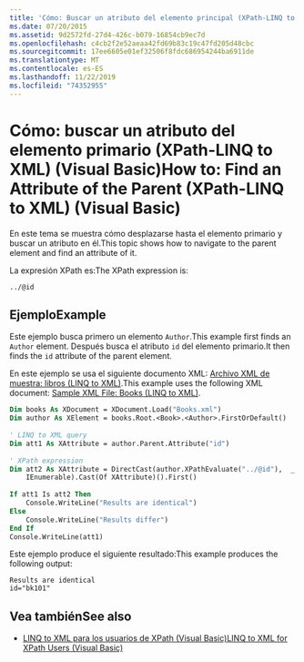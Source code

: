 ```yaml
---
title: 'Cómo: Buscar un atributo del elemento principal (XPath-LINQ to XML)'
ms.date: 07/20/2015
ms.assetid: 9d2572fd-27d4-426c-b079-16854cb9ec7d
ms.openlocfilehash: c4cb2f2e52aeaa42fd69b83c19c47fd205d48cbc
ms.sourcegitcommit: 17ee6605e01ef32506f8fdc686954244ba6911de
ms.translationtype: MT
ms.contentlocale: es-ES
ms.lasthandoff: 11/22/2019
ms.locfileid: "74352955"
---
```

# <a name="how-to-find-an-attribute-of-the-parent-xpath-linq-to-xml-visual-basic"></a><span data-ttu-id="0b254-102">Cómo: buscar un atributo del elemento primario (XPath-LINQ to XML) (Visual Basic)</span><span class="sxs-lookup"><span data-stu-id="0b254-102">How to: Find an Attribute of the Parent (XPath-LINQ to XML) (Visual Basic)</span></span>
<span data-ttu-id="0b254-103">En este tema se muestra cómo desplazarse hasta el elemento primario y buscar un atributo en él.</span><span class="sxs-lookup"><span data-stu-id="0b254-103">This topic shows how to navigate to the parent element and find an attribute of it.</span></span>  
  
 <span data-ttu-id="0b254-104">La expresión XPath es:</span><span class="sxs-lookup"><span data-stu-id="0b254-104">The XPath expression is:</span></span>  
  
 `../@id`  
  
## <a name="example"></a><span data-ttu-id="0b254-105">Ejemplo</span><span class="sxs-lookup"><span data-stu-id="0b254-105">Example</span></span>  
 <span data-ttu-id="0b254-106">Este ejemplo busca primero un elemento `Author`.</span><span class="sxs-lookup"><span data-stu-id="0b254-106">This example first finds an `Author` element.</span></span> <span data-ttu-id="0b254-107">Después busca el atributo `id` del elemento primario.</span><span class="sxs-lookup"><span data-stu-id="0b254-107">It then finds the `id` attribute of the parent element.</span></span>  
  
 <span data-ttu-id="0b254-108">En este ejemplo se usa el siguiente documento XML: [Archivo XML de muestra: libros (LINQ to XML)](../../../../visual-basic/programming-guide/concepts/linq/sample-xml-file-books-linq-to-xml.md).</span><span class="sxs-lookup"><span data-stu-id="0b254-108">This example uses the following XML document: [Sample XML File: Books (LINQ to XML)](../../../../visual-basic/programming-guide/concepts/linq/sample-xml-file-books-linq-to-xml.md).</span></span>  
  
```vb  
Dim books As XDocument = XDocument.Load("Books.xml")  
Dim author As XElement = books.Root.<Book>.<Author>.FirstOrDefault()  
  
' LINQ to XML query  
Dim att1 As XAttribute = author.Parent.Attribute("id")  
  
' XPath expression  
Dim att2 As XAttribute = DirectCast(author.XPathEvaluate("../@id"),  _  
    IEnumerable).Cast(Of XAttribute)().First()  
  
If att1 Is att2 Then  
    Console.WriteLine("Results are identical")  
Else  
    Console.WriteLine("Results differ")  
End If  
Console.WriteLine(att1)  
```  
  
 <span data-ttu-id="0b254-109">Este ejemplo produce el siguiente resultado:</span><span class="sxs-lookup"><span data-stu-id="0b254-109">This example produces the following output:</span></span>  
  
```console  
Results are identical  
id="bk101"  
```  
  
## <a name="see-also"></a><span data-ttu-id="0b254-110">Vea también</span><span class="sxs-lookup"><span data-stu-id="0b254-110">See also</span></span>

- [<span data-ttu-id="0b254-111">LINQ to XML para los usuarios de XPath (Visual Basic)</span><span class="sxs-lookup"><span data-stu-id="0b254-111">LINQ to XML for XPath Users (Visual Basic)</span></span>](../../../../visual-basic/programming-guide/concepts/linq/linq-to-xml-for-xpath-users.md)
